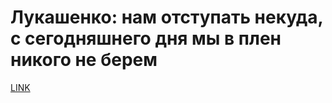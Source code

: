 # Лукашенко: нам отступать некуда, с сегодняшнего дня мы в плен никого не берем



[LINK](https://varlamov.ru/4074961.html)